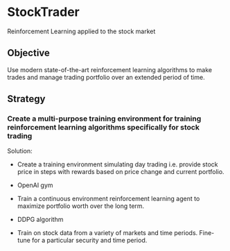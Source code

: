 # StockTrader
Reinforcement Learning applied to the stock market

## Objective
Use modern state-of-the-art reinforcement learning algorithms to make trades and manage trading portfolio over an extended period of time.

## Strategy

### Create a multi-purpose training environment for training reinforcement learning algorithms specifically for stock trading
Solution:
- Create a training environment simulating day trading i.e. provide stock price in steps with rewards based on price change and current portfolio.
* OpenAI gym
- Train a continuous environment reinforcement learning agent to maximize portfolio worth over the long term.
* DDPG algorithm
- Train on stock data from a variety of markets and time periods. Fine-tune for a particular security and time period.
